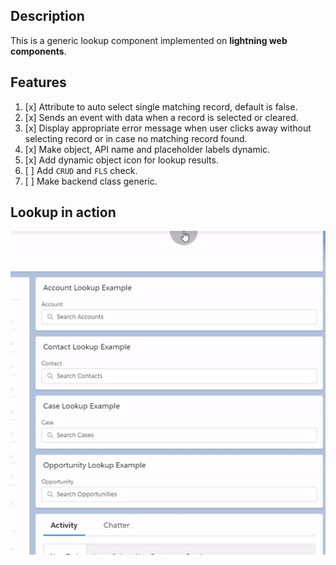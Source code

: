## Description

This is a generic lookup component implemented on **lightning web components**.

## Features

1. [x] Attribute to auto select single matching record, default is false.
2. [x] Sends an event with data when a record is selected or cleared.
3. [x] Display appropriate error message when user clicks away without selecting record or in case no matching record found.
4. [x] Make object, API name and placeholder labels dynamic.
5. [x] Add dynamic object icon for lookup results.
6. [ ] Add `CRUD` and `FLS` check.
7. [ ] Make backend class generic.

## Lookup in action

![Working Example](/resources/gifs/example0704.gif "Working Example")
